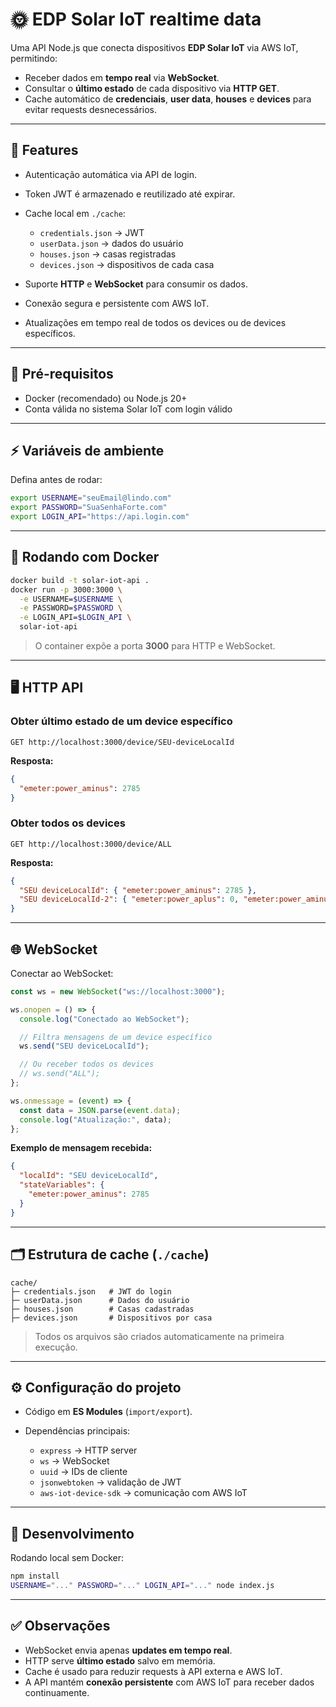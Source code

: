 # 🌞 EDP Solar IoT realtime data

Uma API Node.js que conecta dispositivos **EDP Solar IoT** via AWS IoT, permitindo:

* Receber dados em **tempo real** via **WebSocket**.
* Consultar o **último estado** de cada dispositivo via **HTTP GET**.
* Cache automático de **credenciais**, **user data**, **houses** e **devices** para evitar requests desnecessários.

---

## 🔹 Features

* Autenticação automática via API de login.
* Token JWT é armazenado e reutilizado até expirar.
* Cache local em `./cache`:

    * `credentials.json` → JWT
    * `userData.json` → dados do usuário
    * `houses.json` → casas registradas
    * `devices.json` → dispositivos de cada casa
* Suporte **HTTP** e **WebSocket** para consumir os dados.
* Conexão segura e persistente com AWS IoT.
* Atualizações em tempo real de todos os devices ou de devices específicos.

---

## 🚀 Pré-requisitos

* Docker (recomendado) ou Node.js 20+
* Conta válida no sistema Solar IoT com login válido

---

## ⚡️ Variáveis de ambiente

Defina antes de rodar:

```bash
export USERNAME="seuEmail@lindo.com"
export PASSWORD="SuaSenhaForte.com"
export LOGIN_API="https://api.login.com"
```

---

## 🐳 Rodando com Docker

```bash
docker build -t solar-iot-api .
docker run -p 3000:3000 \
  -e USERNAME=$USERNAME \
  -e PASSWORD=$PASSWORD \
  -e LOGIN_API=$LOGIN_API \
  solar-iot-api
```

> O container expõe a porta **3000** para HTTP e WebSocket.

---

## 🖥️ HTTP API

### Obter último estado de um device específico

```http
GET http://localhost:3000/device/SEU-deviceLocalId
```

**Resposta:**

```json
{
  "emeter:power_aminus": 2785
}
```

### Obter todos os devices

```http
GET http://localhost:3000/device/ALL
```

**Resposta:**

```json
{
  "SEU deviceLocalId": { "emeter:power_aminus": 2785 },
  "SEU deviceLocalId-2": { "emeter:power_aplus": 0, "emeter:power_aminus": 1636 }
}
```

---

## 🌐 WebSocket

Conectar ao WebSocket:

```js
const ws = new WebSocket("ws://localhost:3000");

ws.onopen = () => {
  console.log("Conectado ao WebSocket");

  // Filtra mensagens de um device específico
  ws.send("SEU deviceLocalId");

  // Ou receber todos os devices
  // ws.send("ALL");
};

ws.onmessage = (event) => {
  const data = JSON.parse(event.data);
  console.log("Atualização:", data);
};
```

**Exemplo de mensagem recebida:**

```json
{
  "localId": "SEU deviceLocalId",
  "stateVariables": {
    "emeter:power_aminus": 2785
  }
}
```

---

## 🗂️ Estrutura de cache (`./cache`)

```
cache/
├─ credentials.json   # JWT do login
├─ userData.json      # Dados do usuário
├─ houses.json        # Casas cadastradas
├─ devices.json       # Dispositivos por casa
```

> Todos os arquivos são criados automaticamente na primeira execução.

---

## ⚙️ Configuração do projeto

* Código em **ES Modules** (`import/export`).
* Dependências principais:

    * `express` → HTTP server
    * `ws` → WebSocket
    * `uuid` → IDs de cliente
    * `jsonwebtoken` → validação de JWT
    * `aws-iot-device-sdk` → comunicação com AWS IoT

---

## 🔧 Desenvolvimento

Rodando local sem Docker:

```bash
npm install
USERNAME="..." PASSWORD="..." LOGIN_API="..." node index.js
```

---

## ✅ Observações

* WebSocket envia apenas **updates em tempo real**.
* HTTP serve **último estado** salvo em memória.
* Cache é usado para reduzir requests à API externa e AWS IoT.
* A API mantém **conexão persistente** com AWS IoT para receber dados continuamente.

